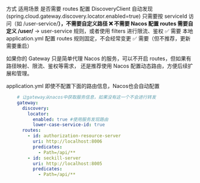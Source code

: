 

方式	                                     适用场景	                                           是否需要 routes 配置
DiscoveryClient          自动发现 (spring.cloud.gateway.discovery.locator.enabled=true)
                            只需要按 serviceId 访问（如 /user-service/**），不需要自定义路径	            ❌ 不需要
Nacos 配置 routes	     需要自定义 /user/** -> user-service 规则，或者使用 filters 进行限流、鉴权	    ✅ 需要
本地 application.yml                 配置 routes	规则固定，不会经常变更                                	✅ 需要（但不推荐，更新需要重启）



如果你的 Gateway 只是简单代理 Nacos 的服务，可以不开启 routes，但如果有路径映射、限流、鉴权等需求，
还是推荐使用 Nacos 配置动态路由，方便后续扩展和管理。




application.yml 即使不配置下面的路由信息，Nacos也会自动配置

```yml
    # 让gateway从nacos中获取服务信息，如果没有这一个不会进行转发
    gateway:
      discovery:
        locator:
          enabled: true #使用服务发现路由
          lower-case-service-id: true
      routes:
        - id: authorization-resource-server
          uri: http://localhost:8006
          predicates:
            - Path=/api/**
        - id: seckill-server
          uri: http://localhost:8005
          predicates:
            - Path=/api/**
```




